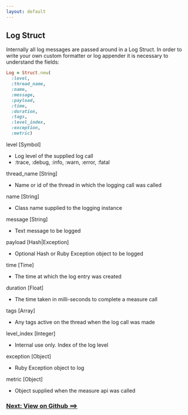 ```yaml
---
layout: default
---
```


## Log Struct

Internally all log messages are passed around in a Log Struct. In order
to write your own custom formatter or log appender it is necessary to understand
the fields:

~~~ruby
Log = Struct.new(
  :level,
  :thread_name,
  :name,
  :message,
  :payload,
  :time,
  :duration,
  :tags,
  :level_index,
  :exception,
  :metric)
~~~

level [Symbol]

* Log level of the supplied log call
* :trace, :debug, :info, :warn, :error, :fatal

thread_name [String]

* Name or id of the thread in which the logging call was called

name [String]

* Class name supplied to the logging instance

message [String]

* Text message to be logged

payload [Hash\|Exception]

* Optional Hash or Ruby Exception object to be logged

time [Time]

* The time at which the log entry was created

duration [Float]

* The time taken in milli-seconds to complete a measure call

tags [Array<String>]

* Any tags active on the thread when the log call was made

level_index [Integer]

* Internal use only. Index of the log level

exception [Object]

* Ruby Exception object to log

metric [Object]

* Object supplied when the measure api was called

### [Next: View on Github ==>](https://github.com/reidmorrison/semantic_logger)
